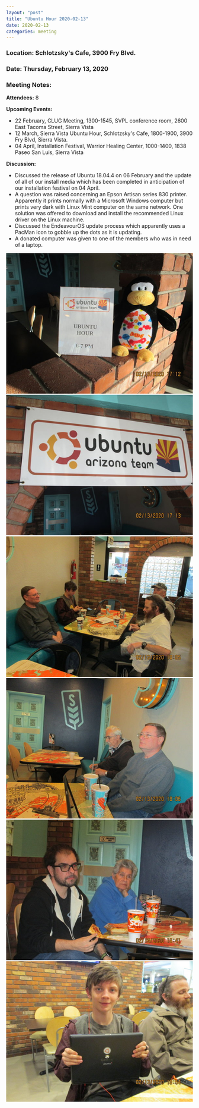 ```yaml
---
layout: "post"
title: "Ubuntu Hour 2020-02-13"
date: 2020-02-13
categories: meeting
---
```


### Location: Schlotzsky's Cafe, 3900 Fry Blvd.

### Date: Thursday, February 13, 2020

### Meeting Notes:

**Attendees:** 8

**Upcoming Events:**

 * 22 February, CLUG Meeting, 1300-1545, SVPL conference room, 2600 East Tacoma Street, Sierra Vista
 * 12 March, Sierra Vista Ubuntu Hour, Schlotzsky's Cafe, 1800-1900, 3900 Fry Blvd, Sierra Vista.
 * 04 April, Installation Festival, Warrior Healing Center, 1000-1400, 1838 Paseo San Luis, Sierra Vista
 
**Discussion:**

 * Discussed the release of Ubuntu 18.04.4 on 06 February and the update of all of our install media which has been completed in anticipation of our installation festival on 04 April.
 * A question was raised concerning an Epson Artisan series 830 printer.  Apparently it prints normally with a Microsoft Windows computer but prints very dark with Linux Mint computer on the same network.  One solution was offered to download and install the recommended Linux driver on the Linux machine.
 * Discussed the EndeavourOS update process  which apparently uses a PacMan icon to gobble up the dots as it is updating.
 * A donated computer was given to one of the members who was in need of a laptop.
 
![alt text](https://raw.githubusercontent.com/CochiseLinuxUsersGroup/CochiseLinuxUsersGroup.github.io/master/images/rsz_sv_ubuntuhour_2020-02-13_1.jpg)
![alt text](https://raw.githubusercontent.com/CochiseLinuxUsersGroup/CochiseLinuxUsersGroup.github.io/master/images/rsz_sv_ubuntuhour_2020-02-13_2.jpg)
![alt text](https://raw.githubusercontent.com/CochiseLinuxUsersGroup/CochiseLinuxUsersGroup.github.io/master/images/rsz_sv_ubuntuhour_2020-02-13_3.jpg)
![alt text](https://raw.githubusercontent.com/CochiseLinuxUsersGroup/CochiseLinuxUsersGroup.github.io/master/images/rsz_sv_ubuntuhour_2020-02-13_4.jpg)
![alt text](https://raw.githubusercontent.com/CochiseLinuxUsersGroup/CochiseLinuxUsersGroup.github.io/master/images/rsz_sv_ubuntuhour_2020-02-13_5.jpg)
![alt text](https://raw.githubusercontent.com/CochiseLinuxUsersGroup/CochiseLinuxUsersGroup.github.io/master/images/rsz_sv_ubuntuhour_2020-02-13_6.jpg)
